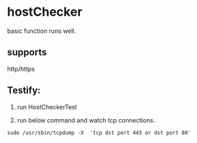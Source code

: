 # hostChecker

basic function runs well.

## supports 
http/https

## Testify:
1. run HostCheckerTest

2. run below command and watch tcp connections.

`` sudo /usr/sbin/tcpdump -X  'tcp dst port 443 or dst port 80' ``
